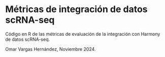 # Métricas de integración de datos scRNA-seq
Código en R de las métricas de evaluación de la integración con Harmony de datos scRNA-seq.

Omar Vargas Hernández, Noviembre 2024.
